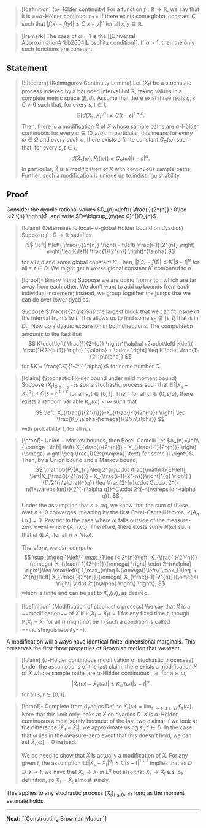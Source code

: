 
> [!definition] ($\alpha$-Hölder continuity)
> For a function $f:\mathbb{R}\to \mathbb{R}$, we say that it is ==$\alpha$-Hölder continuous== if there exists some global constant $C$ such that $|f(x)-f(y)|\leq C|x-y|^{\alpha}$ for all $x,y\in \mathbb{R}$. 

> [!remark]
> The case of $\alpha=1$ is the [[Universal Approximation#^bb2604|Lipschitz condition]]. If $\alpha>1$, then the only such functions are constant.

## Statement

> [!theorem] (Kolmogorov Continuity Lemma)
> Let $(X_{t})$ be a stochastic process indexed by a bounded interval $I$ of $\mathbb{R}$, taking values in a complete metric space $(E,d)$. Assume that there exist three reals $q,\varepsilon,C>0$ such that, for every $s,t\in I$, 
> $$
> \mathbb{E}[d(X_{s},X_{t})^{q}]\leq C(t-s)^{1+\varepsilon}.
> $$
> Then, there is a modification $\tilde{X}$ of $X$ whose sample paths are $\alpha$-Hölder continuous for every $\alpha \in(0,\varepsilon/q)$. In particular, this means for every $\omega \in \Omega$ and every such $\alpha$, there exists a finite constant $C_{\alpha}(\omega)$ such that, for every $s,t\in I$, 
> $$
> d(\tilde{X}_{s}(\omega),\tilde{X}_{t}(\omega))\leq C_{\alpha}(\omega)|t-s|^{\alpha}.
> $$
> In particular, $\tilde{X}$ is a modification of $X$ with continuous sample paths. Further, such a modification is unique up to indistinguishability.
## Proof

Consider the dyadic rational values $D_{n}=\left\{  \frac{i}{2^{n}} : 0\leq i<2^{n}  \right\}$, and write $D=\bigcup_{n\geq 0}^{}D_{n}$.

> [!claim] (Deterministic local-to-global Hölder bound on dyadics)
> Suppose $f:D\to \mathbb{R}$ satisfies
> $$
> \left| f\left( \frac{i}{2^{n}} \right) - f\left( \frac{i-1}{2^{n}} \right) \right|\leq K\left( \frac{1}{2^{n}} \right)^{\alpha} 
> $$
> for all $i,n$ and some global constant $K$. Then, $|f(s)-f(t)|\leq K'|s-t|^{\alpha}$ for all $s,t\in D$. We might get a worse global constant $K'$ compared to $K$.

> [!proof]- Binary lifting
> Suppose we are going from $s$ to $t$ which are far away from each other. We don't want to add up bounds from each individual increment; instead, we group together the jumps that we can do over lower dyadics.
> 
> Suppose $\frac{1}{2^{p}}$ is the largest block that we can fit inside of the interval from $s$ to $t$. This allows us to find some $s_{0}\in[s,t]$ that is in $D_{p}$. Now do a dyadic expansion in both directions. The computation amounts to the fact that
> $$
> K\cdot\left( \frac{1}{2^{p}} \right)^{\alpha}+2\cdot\left[ K\left( \frac{1}{2^{p+1}} \right) ^{\alpha} + \cdots \right] \leq K'\cdot \frac{1}{2^{p\alpha}}
> $$
> for $K'= \frac{CK}{1-2^{-\alpha}}$ for some number $C$.
> 

> [!claim] (Stochastic Hölder bound under mild moment bound)
> Suppose $(X_{t})_{0\leq t\leq 1}$ is some stochastic process such that $\mathbb{E}\left[ |X_{s}-X_{t}|^{q} \right]\leq C|s-t|^{1+\varepsilon}$ for all $s,t\in[0,1]$. Then, for all $\alpha \in(0, \varepsilon / q)$, there exists a random variable $K_{\alpha}(\omega)<\infty$ such that
> $$
> \left| X_{\frac{i}{2^{n}}}-X_{\frac{i-1}{2^{n}}} \right| \leq \frac{K_{\alpha}(\omega)}{2^{n\alpha}}
> $$
> with probability $1$, for all $n,i$. 

> [!proof]- Union + Markov bounds, then Borel-Cantelli
> Let $A_{n}=\left\{  \omega : \left| \left( X_{\frac{i}{2^{n}}} - X_{\frac{i-1}{2^{n}}} \right)(\omega) \right|\geq \frac{1}{2^{n\alpha}}\text{ for some }i  \right\}$. Then, by a Union bound and a Markov bound,
> $$
> \mathbb{P}(A_{n})\leq 2^{n}\cdot \frac{\mathbb{E}\left[ \left|X_{\frac{i}{2^{n}}} - X_{\frac{i-1}{2^{n}}}\right|^{q} \right] }{(1/2^{n\alpha})^{q}}
> \leq \frac{2^{n}\cdot C\cdot 2^{-n(1+\varepsilon)}}{2^{-n\alpha q}}=C\cdot 2^{-n(\varepsilon-\alpha q)}.
> $$
> Under the assumption that $\varepsilon>\alpha q$, we know that the sum of these over $n\geq 0$ converges, meaning by the first Borel-Cantelli lemma, $\mathbb{P}(A_{n}\text{ i.o.})=0$. Restrict to the case where $\omega$ falls outside of the measure-zero event where $\{ A_{n}\text{ i.o.} \}$. Therefore, there exists some $N(\omega)$ such that $\omega \not\in A_{n}$ for all $n > N(\omega)$. 
> 
> Therefore, we can compute
> $$
> \sup_{n\geq 1}\left\{ \max_{1\leq i< 2^{n}}\left| X_{\frac{i}{2^{n}}}(\omega)-X_{\frac{i-1}{2^{n}}}(\omega) \right| \cdot 2^{n\alpha} \right\}\leq
> \max\left\{ 1,\max_{n\leq N(\omega)}\left\{ \max_{1\leq i< 2^{n}}\left| X_{\frac{i}{2^{n}}}(\omega)-X_{\frac{i-1}{2^{n}}}(\omega) \right| \cdot 2^{n\alpha} \right\}  \right\},
> $$
> which is finite and can be set to $K_{\alpha}(\omega)$, as desired.

> [!definition] (Modification of stochastic process)
> We say that $\tilde{X}$ is a ==modification== of $X$ if $\mathbb{P}(X_{t}=\tilde{X}_{t})=1$ for any fixed time $t$, though $\mathbb{P}(X_{t}=\tilde{X}_{t}\text{ for all }t)$ might not be $1$ (such a condition is called ==indistinguishability==).

A modification will always have identical finite-dimensional marginals. This preserves the first three properties of Brownian motion that we want.

> [!claim] ($\alpha$-Hölder continuous modification of stochastic processes)
> Under the assumptions of the last claim, there exists a modification $\tilde{X}$ of $X$ whose sample paths are $\alpha$-Hölder continuous, i.e. for a.e. $\omega$,
> $$
> \left| \tilde{X}_{t}(\omega)-\tilde{X}_{s}(\omega) \right| \leq K_{\alpha}'(\omega)|s-t|^{\alpha}
> $$
> for all $s,t\in[0,1]$.
>

> [!proof]- Complete from dyadics
> Define $\tilde{X}_{t}(\omega)=\lim_{ s \to t,\ s \in D }X_{s}(\omega)$. Note that this limit only looks at $X$ on dyadics $D$. $\tilde{X}$ is $\alpha$-Hölder continuous almost surely because of the last two claims: if we look at the difference $|\tilde{X}_{s}-\tilde{X}_{t}|$, we approximate using $s',t'\in D$. In the case that $\omega$ lies in the measure-zero event that this doesn't hold, we can set $\tilde{X}_{t}(\omega)=0$ instead.
> 
> We do need to show that $\tilde{X}$ is actually a modification of $X$. For any given $t$, the assumption $\mathbb{E}\left[ |X_{s}-X_{t}|^{q} \right]\leq C|s-t|^{1+\varepsilon}$ implies that as $D\ni s\to t$, we have that $X_{s}\to X_{t}$ in $L^{q}$ but also that $X_{s}\to \tilde{X}_{t}$ a.s. by definition, so $X_{t}=\tilde{X}_{t}$ almost surely.

This applies to any stochastic process $(X_{t})_{t\geq 0}$, as long as the moment estimate holds.

---

**Next:** [[Constructing Brownian Motion]]
